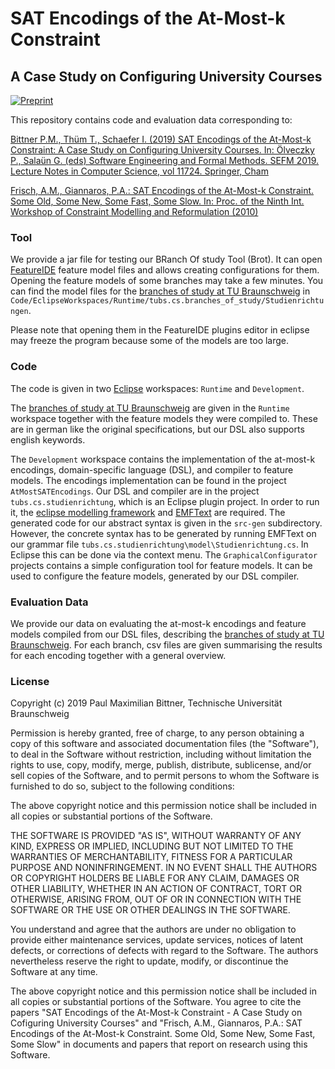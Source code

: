 # SAT Encodings of the At-Most-k Constraint
## A Case Study on Configuring University Courses

[![Preprint](https://img.shields.io/badge/Preprint-Read-purple)][preprint]

This repository contains code and evaluation data corresponding to:

[Bittner P.M., Thüm T., Schaefer I. (2019) SAT Encodings of the At-Most-k Constraint: A Case Study on Configuring University Courses. In: Ölveczky P., Salaün G. (eds) Software Engineering and Formal Methods. SEFM 2019. Lecture Notes in Computer Science, vol 11724. Springer, Cham][1]

[Frisch, A.M., Giannaros, P.A.: SAT Encodings of the At-Most-k Constraint. Some
Old, Some New, Some Fast, Some Slow. In: Proc. of the Ninth Int. Workshop of
Constraint Modelling and Reformulation (2010)][2]

[comment]: <> (Please cite as:)

### Tool
We provide a jar file for testing our BRanch Of study Tool (Brot).
It can open [FeatureIDE][7] feature model files and allows creating configurations for them.
Opening the feature models of some branches may take a few minutes.
You can find the model files for the [branches of study at TU Braunschweig][6] in `Code/EclipseWorkspaces/Runtime/tubs.cs.branches_of_study/Studienrichtungen`.

Please note that opening them in the FeatureIDE plugins editor in eclipse may freeze the program because
some of the models are too large.

### Code
The code is given in two [Eclipse][3] workspaces: `Runtime` and `Development`.

The [branches of study at TU Braunschweig][6] are given in the `Runtime` workspace together with
the feature models they were compiled to.
These are in german like the original specifications, but our DSL also supports english keywords.

The `Development` workspace contains the implementation of the at-most-k encodings, domain-specific language (DSL),
and compiler to feature models.
The encodings implementation can be found in the project `AtMostSATEncodings`.
Our DSL and compiler are in the project `tubs.cs.studienrichtung`, which is an Eclipse plugin project.
In order to run it, the [eclipse modelling framework][4] and [EMFText][5] are required.
The generated code for our abstract syntax is given in the `src-gen` subdirectory.
However, the concrete syntax has to be generated by running EMFText on our grammar file
`tubs.cs.studienrichtung\model\Studienrichtung.cs`. In Eclipse this can be done via the context menu.
The `GraphicalConfigurator` projects contains a simple configuration tool for feature models.
It can be used to configure the feature models, generated by our DSL compiler.

### Evaluation Data
We provide our data on evaluating the at-most-k encodings and feature models compiled from our DSL files, describing
the [branches of study at TU Braunschweig][6].
For each branch, csv files are given summarising the results for each encoding together with a general overview.

### License

Copyright (c) 2019 Paul Maximilian Bittner, Technische Universität Braunschweig

Permission is hereby granted, free of charge, to any person obtaining a copy
of this software and associated documentation files (the "Software"), to deal
in the Software without restriction, including without limitation the rights
to use, copy, modify, merge, publish, distribute, sublicense, and/or sell
copies of the Software, and to permit persons to whom the Software is
furnished to do so, subject to the following conditions:

The above copyright notice and this permission notice shall be included in all
copies or substantial portions of the Software.

THE SOFTWARE IS PROVIDED "AS IS", WITHOUT WARRANTY OF ANY KIND, EXPRESS OR
IMPLIED, INCLUDING BUT NOT LIMITED TO THE WARRANTIES OF MERCHANTABILITY,
FITNESS FOR A PARTICULAR PURPOSE AND NONINFRINGEMENT. IN NO EVENT SHALL THE
AUTHORS OR COPYRIGHT HOLDERS BE LIABLE FOR ANY CLAIM, DAMAGES OR OTHER
LIABILITY, WHETHER IN AN ACTION OF CONTRACT, TORT OR OTHERWISE, ARISING FROM,
OUT OF OR IN CONNECTION WITH THE SOFTWARE OR THE USE OR OTHER DEALINGS IN THE
SOFTWARE.

You understand and agree that the authors are under no obligation to provide
either maintenance services, update services, notices of latent defects, or
corrections of defects with regard to the Software. The authors nevertheless
reserve the right to update, modify, or discontinue the Software at any time.

The above copyright notice and this permission notice shall be included in all
copies or substantial portions of the Software. You agree to cite the papers
"SAT Encodings of the At-Most-k Constraint - A Case Study on Cofiguring University Courses"
and "Frisch, A.M., Giannaros, P.A.: SAT Encodings of the At-Most-k Constraint. Some
Old, Some New, Some Fast, Some Slow"
in documents and papers that
report on research using this Software.

[1]: https://link.springer.com/chapter/10.1007%2F978-3-030-30446-1_7
[2]: http://www.cs.toronto.edu/~fbacchus/csc2512/at_most_k.pdf
[3]: https://www.eclipse.org/
[4]: https://www.eclipse.org/modeling/emf/
[5]: https://marketplace.eclipse.org/content/emftext
[6]: https://www.tu-braunschweig.de/informatik-msc/struktur/studienrichtungen
[7]: https://featureide.github.io/

[preprint]: https://github.com/SoftVarE-Group/Papers/raw/main/2019/2019-SEFM-Bittner.pdf
